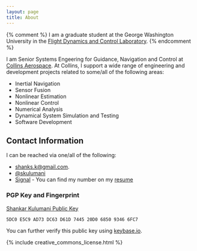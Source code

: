 ```yaml
---
layout: page
title: About
---
```


{% comment %} I am a graduate student at the George Washington University in the [Flight Dynamics and Control Laboratory](http://fdcl.seas.gwu.edu/). {% endcomment %} 

I am Senior Systems Engeering for Guidance, Navigation and Control at [Collins Aerospace](https://www.rockwellcollins.com/).
At Collins, I support a wide range of engineering and development projects related to some/all of the following areas:
* Inertial Navigation
* Sensor Fusion
* Nonlinear Estimation
* Nonlinear Control
* Numerical Analysis
* Dynamical System Simulation and Testing
* Software Development

## Contact Information

I can be reached via one/all of the following:
* [shanks.k@gmail.com](mailto:shanks.k@gmail.com).
* [@skulumani](https://twitter.com/skulumani)
* [Signal](https://signal.org) - You can find my number on my [resume](https://github.com/skulumani/kulumani_cv/releases/download/v1.6.2/kulumani_cv.pdf)
    
### PGP Key and Fingerprint

[Shankar Kulumani Public Key](https://keybase.io/skulumani/pgp_keys.asc?fingerprint=5dc0e5c9ad73dc63d61d744520d0685093466fc7)

~~~
5DC0 E5C9 AD73 DC63 D61D 7445 20D0 6850 9346 6FC7
~~~

You can further verify this public key using [keybase.io](https://keybase.io/skulumani).

{% include creative_commons_license.html %}
